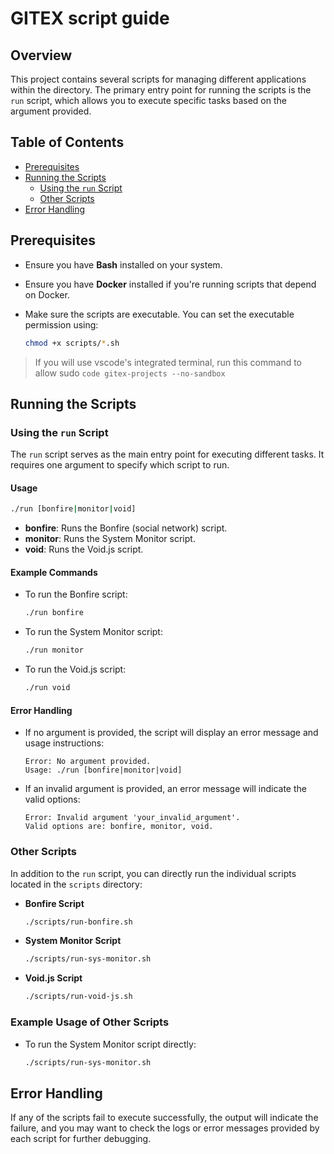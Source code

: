# GITEX script guide

## Overview

This project contains several scripts for managing different applications within the directory. The primary entry point for running the scripts is the `run` script, which allows you to execute specific tasks based on the argument provided.

## Table of Contents
- [Prerequisites](#prerequisites)
- [Running the Scripts](#running-the-scripts)
  - [Using the `run` Script](#using-the-run-script)
  - [Other Scripts](#other-scripts)
- [Error Handling](#error-handling)

## Prerequisites

- Ensure you have **Bash** installed on your system.
- Ensure you have **Docker** installed if you're running scripts that depend on Docker.
- Make sure the scripts are executable. You can set the executable permission using:

  ```bash
  chmod +x scripts/*.sh
  ```

> If you will use vscode's integrated terminal, run this command to allow sudo
> `code gitex-projects --no-sandbox`

## Running the Scripts

### Using the `run` Script

The `run` script serves as the main entry point for executing different tasks. It requires one argument to specify which script to run.

#### Usage
```bash
./run [bonfire|monitor|void]
```

- **bonfire**: Runs the Bonfire (social network) script.
- **monitor**: Runs the System Monitor script.
- **void**: Runs the Void.js script.

#### Example Commands
- To run the Bonfire script:

  ```bash
  ./run bonfire
  ```
- To run the System Monitor script:

  ```bash
  ./run monitor
  ```
- To run the Void.js script:

  ```bash
  ./run void
  ```

#### Error Handling
- If no argument is provided, the script will display an error message and usage instructions:

  ```
  Error: No argument provided.
  Usage: ./run [bonfire|monitor|void]
  ```
- If an invalid argument is provided, an error message will indicate the valid options:

  ```
  Error: Invalid argument 'your_invalid_argument'.
  Valid options are: bonfire, monitor, void.
  ```

### Other Scripts

In addition to the `run` script, you can directly run the individual scripts located in the `scripts` directory:

- **Bonfire Script**

  ```bash
  ./scripts/run-bonfire.sh
  ```

- **System Monitor Script**

  ```bash
  ./scripts/run-sys-monitor.sh
  ```

- **Void.js Script**

  ```bash
  ./scripts/run-void-js.sh
  ```

### Example Usage of Other Scripts
- To run the System Monitor script directly:

  ```bash
  ./scripts/run-sys-monitor.sh
  ```

## Error Handling

If any of the scripts fail to execute successfully, the output will indicate the failure, and you may want to check the logs or error messages provided by each script for further debugging.
